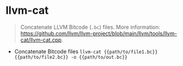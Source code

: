 # llvm-cat
> Concatenate LLVM Bitcode (`.bc`) files.
> More information: <https://github.com/llvm/llvm-project/blob/main/llvm/tools/llvm-cat/llvm-cat.cpp>.

- Concatenate Bitcode files
`llvm-cat {{path/to/file1.bc}} {{path/to/file2.bc}} -o {{path/to/out.bc}}`
